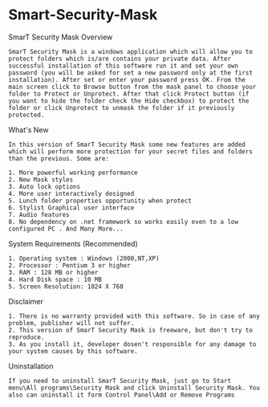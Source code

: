 # Smart-Security-Mask

SmarT Security Mask Overview

    SmarT Security Mask is a windows application which will allow you to protect folders which is/are contains your private data. After successful installation of this software run it and set your own password (you will be asked for set a new password only at the first installation). After set or enter your password press OK. From the main screen click to Browse button from the mask panel to choose your folder to Protect or Unprotect. After that click Protect button (if you want to hide the folder check the Hide checkbox) to protect the folder or click Unprotect to unmask the folder if it previously protected.

What's New

    In this version of SmarT Security Mask some new features are added which will perform more protection for your secret files and folders than the previous. Some are:

    1. More powerful working performance
    2. New Mask styles
    3. Auto lock options
    4. More user interactively designed
    5. Lunch folder properties opportunity when protect
    6. Stylist Graphical user interface
    7. Audio features
    8. No dependency on .net framework so works easily even to a low configured PC . And Many More...

System Requirements (Recommended)

    1. Operating system : Windows (2000,NT,XP)
    2. Processor : Pentium 3 or higher
    3. RAM : 128 MB or higher
    4. Hard Disk space : 10 MB
    5. Screen Resolution: 1024 X 768

Disclaimer

    1. There is no warranty provided with this software. So in case of any problem, publisher will not suffer.
    2. This version of SmarT Security Mask is freeware, but don't try to reproduce.
    3. As you install it, developer dosen't responsible for any damage to your system causes by this software.

Uninstallation

    If you need to uninstall SmarT Security Mask, just go to Start menu\All programs\Security Mask and click Uninstall Security Mask. You also can uninstall it form Control Panel\Add or Remove Programs
